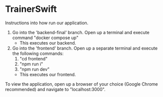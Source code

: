 # TrainerSwift

Instructions into how run our application.
1. Go into the 'backend-final' branch. Open up a terminal and execute command "docker compose up"
    - This executes our backend.
2. Go into the 'frontend' branch. Open up a separate terminal and execute the following commands:
    1. "cd frontend"
    2. "npm run i"
    3. "npm run dev"
    - This executes our frontend. 

To view the application, open up a browser of your choice (Google Chrome recommended) and navigate to "localhost:3000".

